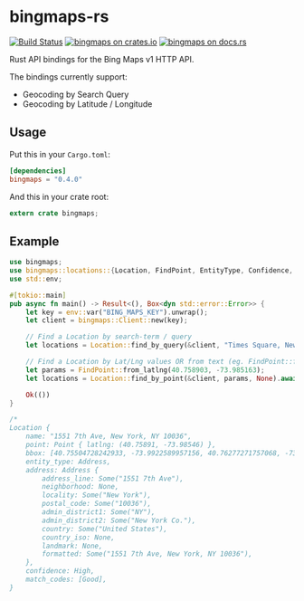 bingmaps-rs
=============

[![Build Status](https://travis-ci.org/rapiditynetworks/bingmaps-rs.svg?branch=master)](https://travis-ci.org/rapiditynetworks/bingmaps-rs)
[![bingmaps on crates.io](https://img.shields.io/crates/v/bingmaps.svg)](https://crates.io/crates/bingmaps)
[![bingmaps on docs.rs](https://docs.rs/bingmaps/badge.svg)](https://docs.rs/bingmaps)

Rust API bindings for the Bing Maps v1 HTTP API.

The bindings currently support:
 * Geocoding by Search Query
 * Geocoding by Latitude / Longitude

## Usage
Put this in your `Cargo.toml`:

```toml
[dependencies]
bingmaps = "0.4.0"
```

And this in your crate root:

```rust
extern crate bingmaps;
```

## Example
```rust
use bingmaps;
use bingmaps::locations::{Location, FindPoint, EntityType, Confidence, MatchCode};
use std::env;

#[tokio::main]
pub async fn main() -> Result<(), Box<dyn std::error::Error>> {
    let key = env::var("BING_MAPS_KEY").unwrap();
    let client = bingmaps::Client::new(key);

    // Find a Location by search-term / query
    let locations = Location::find_by_query(&client, "Times Square, New York", None).await?;

    // Find a Location by Lat/Lng values OR from text (eg. FindPoint::from_str("40.75890,-73.98516");)
    let params = FindPoint::from_latlng(40.758903, -73.985163);
    let locations = Location::find_by_point(&client, params, None).await?;

    Ok(())
}

/*
Location {
    name: "1551 7th Ave, New York, NY 10036",
    point: Point { latlng: (40.75891, -73.98546) },
    bbox: [40.75504728242933, -73.9922589957156, 40.76277271757068, -73.9786610042844],
    entity_type: Address,
    address: Address {
        address_line: Some("1551 7th Ave"),
        neighborhood: None,
        locality: Some("New York"),
        postal_code: Some("10036"),
        admin_district1: Some("NY"),
        admin_district2: Some("New York Co."),
        country: Some("United States"),
        country_iso: None,
        landmark: None,
        formatted: Some("1551 7th Ave, New York, NY 10036"),
    },
    confidence: High,
    match_codes: [Good],
}
```
